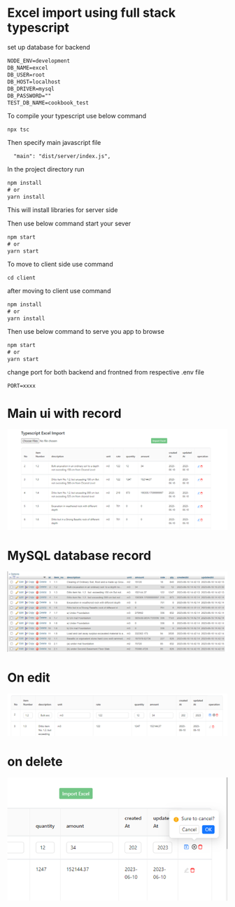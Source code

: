 # Excel import using full stack typescript

set up database for backend 
```
NODE_ENV=development
DB_NAME=excel
DB_USER=root
DB_HOST=localhost
DB_DRIVER=mysql
DB_PASSWORD=""
TEST_DB_NAME=cookbook_test
```
To compile your typescript use below command 

```
npx tsc
```
Then specify main javascript file 
```
  "main": "dist/server/index.js",
  ```
In the project directory run 

```
npm install
# or
yarn install
```
This will install libraries  for server side 

Then use below command start your sever 
```
npm start
# or
yarn start
```

To move to client side use command 

```
cd client 
```

after moving to client use command 

```
npm install
# or
yarn install
```
Then use below command to serve you app to browse
```
npm start
# or
yarn start
```
change port for both backend and frontned from respective .env file 
```
PORT=xxxx
```

# Main ui with record 
![react-multiple-file-upload-typescript](screenshots/thewhole.png)
# MySQL database record 
![react-multiple-file-upload-typescript](screenshots/db.png)
# On edit
![react-multiple-file-upload-typescript](screenshots/onedit.png)
# on delete
![react-multiple-file-upload-typescript](screenshots/canceledit.png)
 

 
